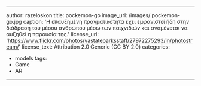 ---
author: razeloskon
title: pockemon-go
image_url: /images/ pockemon-go.jpg
caption: 'Η επαυξημένη πραγματικότητα έχει εμφανιστεί ήδη στην διάδραση του μέσου ανθρώπου μέσω των παιχνιδιών και αναμένεται να αυξηθεί η παρουσία της.'
license_url: 'https://www.flickr.com/photos/vastateparksstaff/27972275293/in/photostream/'
license_text: Attribution 2.0 Generic (CC BY 2.0)
categories:
  - models
tags:
  - Game
  - AR
  ---
